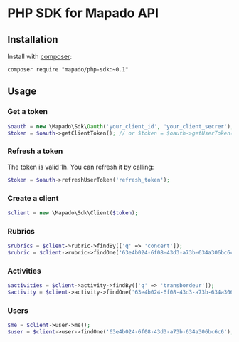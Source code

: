 PHP SDK for Mapado API
=======

## Installation
Install with [composer](http://getcomposer.org):
```
composer require "mapado/php-sdk:~0.1"
```

## Usage

### Get a token
```php
$oauth = new \Mapado\Sdk\Oauth('your_client_id', 'your_client_secrer');
$token = $oauth->getClientToken(); // or $token = $oauth->getUserToken('username', 'password');
```

### Refresh a token
The token is valid 1h. You can refresh it by calling:
```php
$token = $oauth->refreshUserToken('refresh_token');
```

### Create a client
```php
$client = new \Mapado\Sdk\Client($token);
```

### Rubrics
```php
$rubrics = $client->rubric->findBy(['q' => 'concert']);
$rubric = $client->rubric->findOne('63e4b024-6f08-43d3-a73b-634a306bc6c6');
```

### Activities
```php
$activities = $client->activity->findBy(['q' => 'transbordeur']);
$activity = $client->activity->findOne('63e4b024-6f08-43d3-a73b-634a306bc6c6');
```

### Users
```php
$me = $client->user->me();
$user = $client->user->findOne('63e4b024-6f08-43d3-a73b-634a306bc6c6');
```
